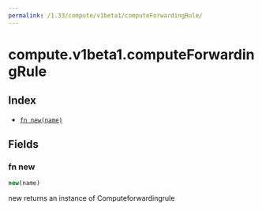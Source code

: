 ```yaml
---
permalink: /1.33/compute/v1beta1/computeForwardingRule/
---
```


# compute.v1beta1.computeForwardingRule



## Index

* [`fn new(name)`](#fn-new)

## Fields

### fn new

```ts
new(name)
```

new returns an instance of Computeforwardingrule